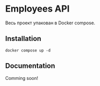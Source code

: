 # Employees API

Весь проект упакован в Docker compose. 

## Installation
```
docker compose up -d
```

## Documentation
Comming soon!
